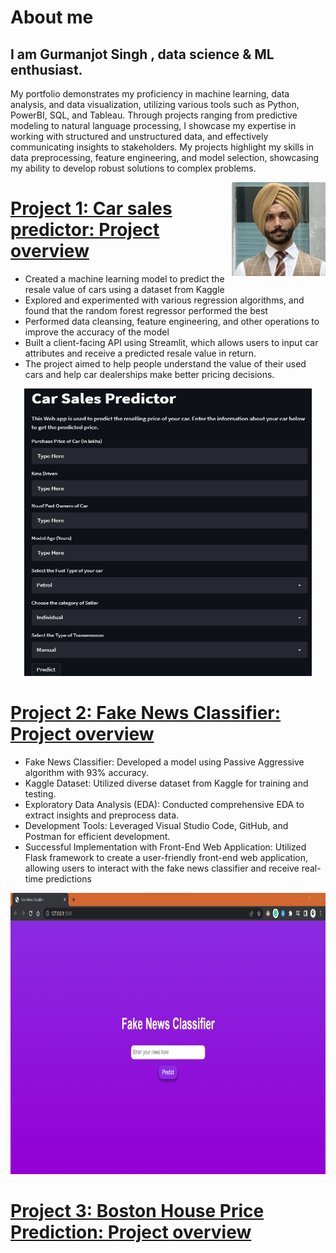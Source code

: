 # About me
## I am Gurmanjot Singh , data science & ML enthusiast.
My portfolio demonstrates my proficiency in machine learning, data analysis, and data visualization, utilizing various tools such as Python, PowerBI, SQL, and Tableau. Through projects ranging from predictive modeling to natural language processing, I showcase my expertise in working with structured and unstructured data, and effectively communicating insights to stakeholders. My projects highlight my skills in data preprocessing, feature engineering, and model selection, showcasing my ability to develop robust solutions to complex problems.

<img align="right" width="150" height="150" src="resized.jpg">


# [Project 1: Car sales predictor: Project overview](https://github.com/Gurmancheema/Car-Sales-Predictor-WebApp-using-Random-Forest-Regressor)

- Created a machine learning model to predict the resale value of cars using a dataset from Kaggle
- Explored and experimented with various regression algorithms, and found that the random forest regressor performed the best
- Performed data cleansing, feature engineering, and other operations to improve the accuracy of the model
- Built a client-facing API using Streamlit, which allows users to input car attributes and receive a predicted resale value in return.
- The project aimed to help people understand the value of their used cars and help car dealerships make better pricing decisions.
   
<p align="center">
  <img width="460" height="460" src="webapi.png">
</p>

# [Project 2: Fake News Classifier: Project overview](https://github.com/Gurmancheema/Fake-News-Classifier)

- Fake News Classifier: Developed a model using Passive Aggressive algorithm with 93% accuracy.
- Kaggle Dataset: Utilized diverse dataset from Kaggle for training and testing.
- Exploratory Data Analysis (EDA): Conducted comprehensive EDA to extract insights and preprocess data.
- Development Tools: Leveraged Visual Studio Code, GitHub, and Postman for efficient development.
- Successful Implementation with Front-End Web Application: Utilized Flask framework to create a user-friendly front-end web application, allowing users to interact with the fake news classifier and receive real-time predictions

<p align="center">
  <img width="600" height="450" src="Screenshot 2023-06-24 173518.png">
</p>

# [Project 3: Boston House Price Prediction: Project overview](https://github.com/Gurmancheema/Fake-News-Classifier)
